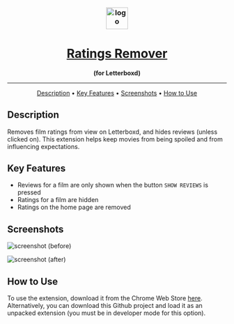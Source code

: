 <h3 align="center"><a href="https://chrome.google.com/webstore/detail/letterboxd-ratings-remove/hjnkheioinkniboimdnmpcfcnblcmdka"><img src="https://raw.githubusercontent.com/qjack001/Letterboxd-Ratings-Remover/master/icon.png" alt="logo" width="50"></a></h3>
<h1 align="center">
  <a href="https://chrome.google.com/webstore/detail/letterboxd-ratings-remove/hjnkheioinkniboimdnmpcfcnblcmdka">Ratings Remover</a>
</h1>
<p align="center"><b>(for Letterboxd)</b></p>
<hr>

<p align="center">
  <a href="#description">Description</a> •
  <a href="#key-features">Key Features</a> •
  <a href="#screenshots">Screenshots</a> •
  <a href="#how-to-use">How to Use</a>
</p> 

## Description

Removes film ratings from view on Letterboxd, and hides reviews (unless clicked on). This extension helps keep movies from being spoiled and from influencing expectations.

## Key Features

- Reviews for a film are only shown when the button `SHOW REVIEWS` is pressed
- Ratings for a film are hidden
- Ratings on the home page are removed

## Screenshots

![screenshot (before)](https://raw.githubusercontent.com/qjack001/Letterboxd-Ratings-Remover/master/screenshots/Screen%20Shot%202019-08-28%20at%2011.47.16%20PM.png)

![screenshot (after)](https://raw.githubusercontent.com/qjack001/Letterboxd-Ratings-Remover/master/screenshots/Screen%20Shot%202019-08-28%20at%2011.46.53%20PM.png)

## How to Use

To use the extension, download it from the Chrome Web Store [here](https://chrome.google.com/webstore/detail/letterboxd-ratings-remove/hjnkheioinkniboimdnmpcfcnblcmdka). Alternatively, you can download this Github project and load it as an unpacked extension (you must be in developer mode for this option).
